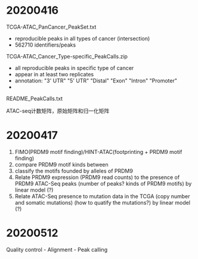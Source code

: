 # 20200416
TCGA-ATAC_PanCancer_PeakSet.txt
- reproducible peaks in all types of cancer (intersection)
- 562710 identifiers/peaks

TCGA-ATAC_Cancer_Type-specific_PeakCalls.zip
- all reproducible peaks in specific type of cancer
- appear in at least two replicates 
- annotation: "3' UTR"   "5' UTR"   "Distal"   "Exon"     "Intron"   "Promoter"
- 

README_PeakCalls.txt

ATAC-seq计数矩阵，原始矩阵和归一化矩阵

# 20200417
1. FIMO(PRDM9 motif finding)/HINT-ATAC(footprinting + PRDM9 motif finding)
2.  compare PRDM9 motif kinds between 
3. classify the motifs founded by alleles of PRDM9
4. Relate PRDM9 expression (PRDM9 read counts) to the presence of PRDM9 ATAC-Seq peaks (number of peaks? kinds of PRDM9 motifs) by linear model (?) 
5. Relate ATAC-Seq presence to mutation data in the TCGA (copy number and somatic mutations) (how to quatify the mutations?) by linear model (?)
# 20200512
Quality control - Alignment - Peak calling



<!--stackedit_data:
eyJoaXN0b3J5IjpbLTE3NDU3Njk0MzIsLTE5OTM0NTA1NzQsMT
g2MzUwODM3LC0xNDI0MDQ1NjE3LC00NDM3MTgzODQsLTEwODEy
MTIwMjgsLTQ3MzY4MjcyNywxNTg2MDM4NjU0XX0=
-->